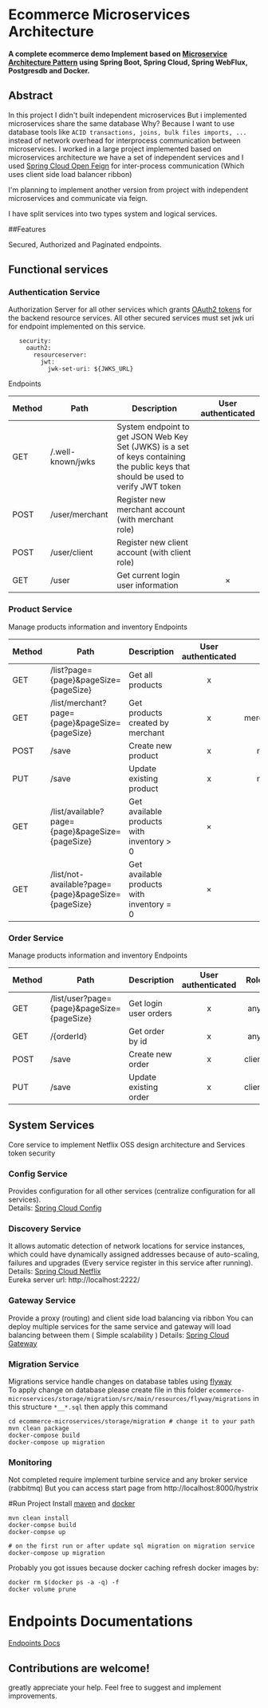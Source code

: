 # Ecommerce Microservices Architecture

**A complete ecommerce demo
Implement based on [Microservice Architecture Pattern](http://martinfowler.com/microservices/) using Spring Boot, Spring Cloud, Spring WebFlux, Postgresdb and Docker.**


## Abstract
In this project I didn't built independent microservices But i implemented microservices share the same database Why?
Because I want to use database tools like `ACID transactions, joins, bulk files imports, ...`
instead of network overhead for interprocess communication between microservices.
I worked in a large project implemented based on microservices architecture we have a set of independent services and 
I used [Spring Cloud Open Feign](https://spring.io/projects/spring-cloud-openfeign) 
for inter-process communication (Which uses client side load balancer ribbon) 


I'm planning to implement another version from project with independent microservices and communicate via feign.

I have split services into two types system and logical services.

##Features

Secured, Authorized and Paginated endpoints.

## Functional services

### Authentication Service
Authorization Server for all other services which grants [OAuth2 tokens](https://tools.ietf.org/html/rfc6749) for the backend resource services.
All other secured services must set jwk uri for endpoint implemented on this service.
```spring:
   security:
     oauth2:
       resourceserver:
         jwt:
           jwk-set-uri: ${JWKS_URL}
```
Endpoints

Method	| Path	| Description	| User authenticated	
------------- | ------------------------- | ------------- |:-------------:|
GET	| /.well-known/jwks	| System endpoint to get JSON Web Key Set (JWKS) is a set of keys containing the public keys that should be used to verify JWT token	|  
POST	| /user/merchant	| Register new merchant account (with merchant role)	|  
POST	| /user/client	| Register new client account	(with client role)|   | 
GET	| /user	| Get current login user information | × 

### Product Service
Manage products information and inventory
Endpoints

Method	| Path	| Description	| User authenticated	| Role
------------- | ------------------------- | ------------- |:-------------:| :-------------:|
GET	| /list?page={page}&pageSize={pageSize}	| Get all products	|  x | any |
GET	| /list/merchant?page={page}&pageSize={pageSize}		| Get products created by merchant	|  x | merchant,admin |
POST| /save	| Create new product| x  | merchant |
PUT	| /save	| Update existing product| x  | merchant |
GET	| /list/available?page={page}&pageSize={pageSize}		| Get available products with inventory > 0 | × | any
GET	| /list/not-available?page={page}&pageSize={pageSize}		| Get available products with inventory = 0 | × | any

### Order Service
Manage products information and inventory
Endpoints

Method	| Path	| Description	| User authenticated	| Role
------------- | ------------------------- | ------------- |:-------------:| :-------------:|
GET	| /list/user?page={page}&pageSize={pageSize}		| Get login user orders	|  x | any |
GET	| /{orderId}	| Get order by id	|  x | any |
POST| /save	| Create new order| x  | client |
PUT	| /save	| Update existing order| x  | client |


##  System Services
Core service to implement Netflix OSS design architecture and Services token security 

### Config Service
  Provides configuration for all other services (centralize configuration for all services).   <br>
Details: [Spring Cloud Config](http://cloud.spring.io/spring-cloud-config/spring-cloud-config.html)

### Discovery Service
It allows automatic detection of network locations for service instances, which could have dynamically assigned addresses because of auto-scaling, 
failures and upgrades (Every service register in this service after running).   <br>
Details: [Spring Cloud Netflix](https://spring.io/projects/spring-cloud-netflix) <br>
Eureka server url: http://localhost:2222/


### Gateway Service

Provide a proxy (routing) and client side load balancing via ribbon
You can deploy multiple services for the same service and gateway will load balancing between them ( Simple scalability )
Details: [Spring Cloud Gateway](https://spring.io/projects/spring-cloud-gateway)

### Migration Service
Migrations service handle changes on database tables using [flyway](https://flywaydb.org/) <br>
To apply change on database please create file in this folder `ecommerce-microservices/storage/migration/src/main/resources/flyway/migrations`
in this structure  `*__*.sql` then apply this command

```
cd ecommerce-microservices/storage/migration # change it to your path
mvn clean package
docker-compose build
docker-compose up migration
```

### Monitoring
Not completed require implement turbine service and any broker service (rabbitmq) But you can access 
start page from http://localhost:8000/hystrix

#Run Project
Install [maven](https://maven.apache.org/) and [docker](https://docs.docker.com/compose/)  <br>
``` 
mvn clean install 
docker-compse build
docker-compse up

# on the first run or after update sql migration on migration service
docker-compose up migration
```

Probably you got issues because docker caching refresh docker images by:
```
docker rm $(docker ps -a -q) -f
docker volume prune
```

# Endpoints Documentations
[Endpoints Docs](/endpoints.md)


## Contributions are welcome!
greatly appreciate your help. Feel free to suggest and implement improvements.


